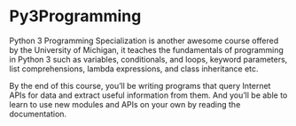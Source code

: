 # Py3Programming
Python 3 Programming Specialization
is another awesome course offered by the University of Michigan, it teaches the fundamentals of programming in Python 3 
such as variables, conditionals, and loops, keyword parameters, list comprehensions, lambda expressions, and class inheritance etc.

By the end of this course, you’ll be writing programs that query Internet APIs for data and extract useful information from them.  And you’ll be able to learn to use new modules and APIs on your own by reading the documentation.

